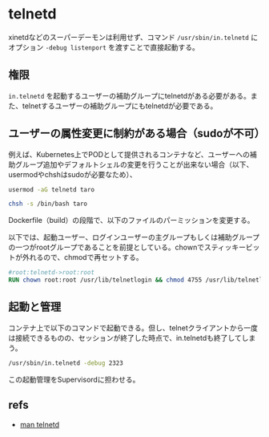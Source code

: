 # telnetd

xinetdなどのスーパーデーモンは利用せず、コマンド `/usr/sbin/in.telnetd` に オプション `-debug listenport` を渡すことで直接起動する。

## 権限

`in.telnetd` を起動するユーザーの補助グループにtelnetdがある必要がある。また、telnetするユーザーの補助グループにもtelnetdが必要である。

## ユーザーの属性変更に制約がある場合（sudoが不可）

例えば、Kubernetes上でPODとして提供されるコンテナなど、ユーザーへの補助グループ追加やデフォルトシェルの変更を行うことが出来ない場合（以下、usermodやchshはsudoが必要なため）、

```bash
usermod -aG telnetd taro
```

```bash
chsh -s /bin/bash taro
```

Dockerfile（build）の段階で、以下のファイルのパーミッションを変更する。

以下では、起動ユーザー、ログインユーザーの主グループもしくは補助グループの一つがrootグループであることを前提としている。chownでスティッキービットが外れるので、chmodで再セットする。

```Dockerfile
#root:telnetd->root:root
RUN chown root:root /usr/lib/telnetlogin && chmod 4755 /usr/lib/telnetlogin
```

## 起動と管理

コンテナ上で以下のコマンドで起動できる。但し、telnetクライアントから一度は接続できるものの、セッションが終了した時点で、in.telnetdも終了してしまう。

```bash
/usr/sbin/in.telnetd -debug 2323
```

この起動管理をSupervisordに担わせる。

## refs

- [man telnetd](https://linuxjm.osdn.jp/html/netkit/man8/telnetd.8.html)
